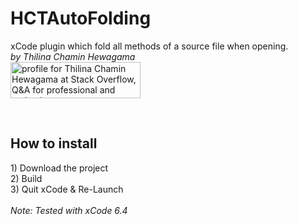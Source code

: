 # HCTAutoFolding
xCode plugin which fold all methods of a source file when opening.
<br/>
<i>by Thilina Chamin Hewagama</i> <br/>
<a href="http://stackoverflow.com/users/1716859/thilina-chamin-hewagama">
<img src="http://stackoverflow.com/users/flair/1716859.png" width="208" height="58" alt="profile for Thilina Chamin Hewagama at Stack Overflow, Q&amp;A for professional and enthusiast programmers" title="profile for Thilina Chamin Hewagama at Stack Overflow, Q&amp;A for professional and enthusiast programmers">
</a>

<br/>
<h2>How to install</h2>
1) Download the project<br/>
2) Build<br/>
3) Quit xCode & Re-Launch<br/>

<br/>
<i>Note: Tested with xCode 6.4</i>

